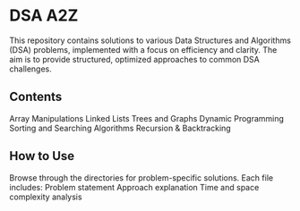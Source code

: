 # DSA A2Z

This repository contains solutions to various Data Structures and Algorithms (DSA) problems, implemented with a focus on efficiency and clarity. The aim is to provide structured, optimized approaches to common DSA challenges.

## Contents
Array Manipulations
Linked Lists
Trees and Graphs
Dynamic Programming
Sorting and Searching Algorithms
Recursion & Backtracking

## How to Use
Browse through the directories for problem-specific solutions. Each file includes:
Problem statement
Approach explanation
Time and space complexity analysis
